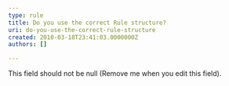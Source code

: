```yaml
---
type: rule
title: Do you use the correct Rule structure?
uri: do-you-use-the-correct-rule-structure
created: 2010-03-18T23:41:03.0000000Z
authors: []

---
```




<span class='intro'> This field should not be null (Remove me when you edit this field). </span>




